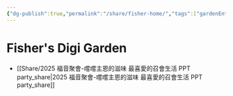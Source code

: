 ```yaml
---
{"dg-publish":true,"permalink":"/share/fisher-home/","tags":["gardenEntry"]}
---
```


# Fisher's Digi Garden
- [[Share/2025 福音聚會-嚐嚐主恩的滋味 最喜愛的召會生活 PPT party_share\|2025 福音聚會-嚐嚐主恩的滋味 最喜愛的召會生活 PPT party_share]]
